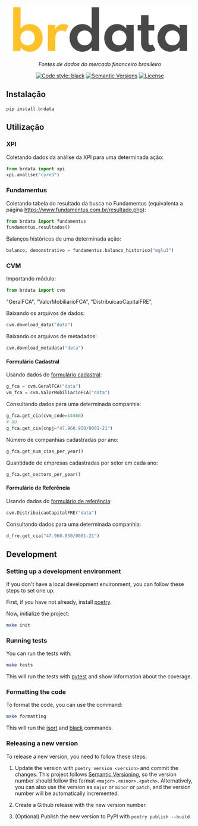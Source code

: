 <p align="center">
  <a href="https://github.com/gabrielguarisa/brdata"><img src="https://raw.githubusercontent.com/gabrielguarisa/brdata/0bd34000bf29bd5b93aee011f368bc0385680c58/logo.png?token=GHSAT0AAAAAABPPKYT7BQBOVDJG3NYYQKNOYQ5JIZA" alt="brdata"></a>
</p>
<p align="center">
    <em>Fontes de dados do mercado financeiro brasileiro</em>
</p>

<div align="center">

[![Code style: black](https://img.shields.io/badge/code%20style-black-000000.svg)](https://github.com/psf/black)
[![Semantic Versions](https://img.shields.io/badge/%20%20%F0%9F%93%A6%F0%9F%9A%80-semantic--versions-e10079.svg)](https://github.com/gabrielguarisa/brdata/releases)
[![License](https://img.shields.io/github/license/gabrielguarisa/brdata)](https://github.com/gabrielguarisa/brdata/blob/main/LICENSE)

</div>

## Instalação

```shell
pip install brdata
```

## Utilização

### XPI

Coletando dados da análise da XPI para uma determinada ação:

```python
from brdata import xpi
xpi.analise("cyre3")
```

### Fundamentus

Coletando tabela do resultado da busca no Fundamentus (equivalenta a página https://www.fundamentus.com.br/resultado.php):

```python
from brdata import fundamentus
fundamentus.resultados()
```

Balanços históricos de uma determinada ação:

```python
balanco, demonstrativo = fundamentus.balanco_historico("mglu3")
```

### CVM


Importando módulo:

```python
from brdata import cvm
```

"GeralFCA",
"ValorMobiliarioFCA",
"DistribuicaoCapitalFRE",

Baixando os arquivos de dados:

```python
cvm.download_data("data")
```

Baixando os arquivos de metadados:

```python
cvm.download_metadata("data")
```

#### Formulário Cadastral

Usando dados do [formulário cadastral](https://dados.gov.br/dataset/cia_aberta-doc-fca):

```python
g_fca = cvm.GeralFCA("data")
vm_fca = cvm.ValorMobiliarioFCA("data")
```

Consultando dados para uma determinada companhia:

```python
g_fca.get_cia(cvm_code=14460)
# OU
g_fca.get_cia(cnpj="47.960.950/0001-21")
```

Número de companhias cadastradas por ano:

```python
g_fca.get_num_cias_per_year()
```

Quantidade de empresas cadastradas por setor em cada ano:

```python
g_fca.get_sectors_per_year()
```

#### Formulário de Referência

Usando dados do [formulário de referência](https://dados.gov.br/dataset/cia_aberta-doc-fre):

```python
cvm.DistribuicaoCapitalFRE("data")
```

Consultando dados para uma determinada companhia:

```python
d_fre.get_cia("47.960.950/0001-21")
```

## Development
### Setting up a development environment

If you don't have a local development environment, you can follow these steps to set one up.

First, if you have not already, install [poetry](https://python-poetry.org/).

Now, initialize the project:

```bash
make init
```

### Running tests

You can run the tests with:

```bash
make tests
```

This will run the tests with [pytest](https://docs.pytest.org/en/latest/) and show information about the coverage.

### Formatting the code

To format the code, you can use the command:

```bash
make formatting
```

This will run the [isort](https://github.com/PyCQA/isort) and [black](https://github.com/psf/black) commands.

### Releasing a new version

To release a new version, you need to follow these steps:

1. Update the version with `poetry version <version>` and commit the changes. This project follows [Semantic Versioning](http://semver.org/), so the version number should follow the format `<major>.<minor>.<patch>`. Alternatively, you can also use the version as `major` or `minor` or `patch`, and the version number will be automatically incremented.

2. Create a Github release with the new version number.

3. (Optional) Publish the new version to PyPI with `poetry publish --build`.